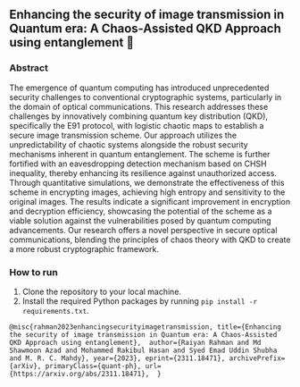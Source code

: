 ## Enhancing the security of image transmission in Quantum era: A Chaos-Assisted QKD Approach using entanglement :robot:

### Abstract
The emergence of quantum computing has introduced unprecedented security challenges to conventional cryptographic systems, particularly in the domain of optical communications. This research addresses these challenges by innovatively combining quantum key distribution (QKD), specifically the E91 protocol, with logistic chaotic maps to establish a secure image transmission scheme. Our approach utilizes the unpredictability of chaotic systems alongside the robust security mechanisms inherent in quantum entanglement. The scheme is further fortified with an eavesdropping detection mechanism based on CHSH inequality, thereby enhancing its resilience against unauthorized access. Through quantitative simulations, we demonstrate the effectiveness of this scheme in encrypting images, achieving high entropy and sensitivity to the original images. The results indicate a significant improvement in encryption and decryption efficiency, showcasing the potential of the scheme as a viable solution against the vulnerabilities posed by quantum computing advancements. Our research offers a novel perspective in secure optical communications, blending the principles of chaos theory with QKD to create a more robust cryptographic framework.

### How to run
1. Clone the repository to your local machine.
2. Install the required Python packages by running `pip install -r requirements.txt`.

``
@misc{rahman2023enhancingsecurityimagetransmission,
      title={Enhancing the security of image transmission in Quantum era: A Chaos-Assisted QKD Approach using entanglement}, 
      author={Raiyan Rahman and Md Shawmoon Azad and Mohammed Rakibul Hasan and Syed Emad Uddin Shubha and M. R. C. Mahdy},
      year={2023},
      eprint={2311.18471},
      archivePrefix={arXiv},
      primaryClass={quant-ph},
      url={https://arxiv.org/abs/2311.18471}, 
}
``

